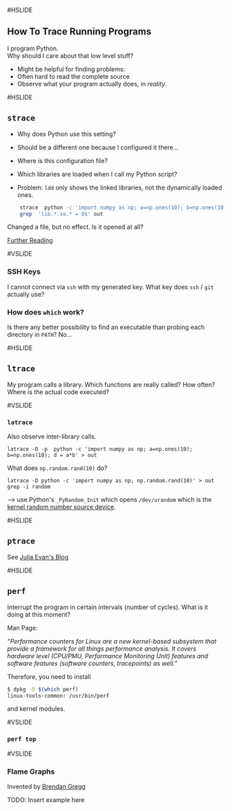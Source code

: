 #HSLIDE
## How To Trace Running Programs

I program Python.
<br>
Why should I care about that low level stuff?

<!-- Often it is hard, to read the complete source code to find out what is going on, why something fails, etc. -->

* Might be helpful for finding problems:
* Often hard to read the complete source
* Observe what your program actually does, in *reality*.

#HSLIDE
## `strace`

* Why does Python use this setting?
* Should be a different one because I configured it there...
* Where is this configuration file?

* Which libraries are loaded when I call my Python script?
* Problem: `ldd` only shows the linked libraries, not the dynamically loaded ones.

```bash
    strace  python -c 'import numpy as np; a=np.ones(10); b=np.ones(10); d = a*b' 2> out
    grep  'lib.*.so.* = 0$' out
```

Changed a file, but no effect. Is it opened at all?

[Further Reading](http://hokstad.com/5-simple-ways-to-troubleshoot-using-strace)

#VSLIDE
### SSH Keys

I cannot connect via `ssh` with my generated key.
What key does `ssh` / `git` actually use?

### How does `which` work?

Is there any better possibility to find an executable than probing each directory in `PATH`?
No...

#HSLIDE
## `ltrace`

My program calls a library.
Which functions are really called?
How often?
Where is the actual code executed?

#VSLIDE
### `latrace`

Also observe inter-library calls.

    latrace -D -p  python -c 'import numpy as np; a=np.ones(10); b=np.ones(10); d = a*b' > out


What does `np.random.rand(10)` do?

    latrace -D python -c 'import numpy as np; np.random.rand(10)' > out
    grep -i random

--> use Python's `_PyRandom_Init` which opens `/dev/urandom` which is the
[kernel random number source device](https://linux.die.net/man/4/urandom).

#HSLIDE
## `ptrace`

See [Julia Evan's Blog](https://jvns.ca/blog/2016/06/12/a-weird-system-call-process-vm-readv/)

#HSLIDE
## `perf`

Interrupt the program in certain intervals (number of cycles).
What is it doing at this moment?

Man Page:

<i>
“Performance counters for Linux are a new kernel-based subsystem that
provide a framework for all things performance analysis. It covers
hardware level (CPU/PMU, Performance Monitoring Unit) features and
software features (software counters, tracepoints) as well.”
</i>

Therefore, you need to install

```bash
$ dpkg -S $(which perf)
linux-tools-common: /usr/bin/perf
```

and kernel modules.

#VSLIDE
### `perf top`


#VSLIDE
### Flame Graphs

Invented by [Brendan Gregg](http://www.brendangregg.com/FlameGraphs/cpuflamegraphs.html)

TODO: Insert example here
